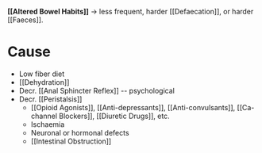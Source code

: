 **[[Altered Bowel Habits]]** -> less frequent, harder [[Defaecation]], or harder [[Faeces]].

# Cause
- Low fiber diet
- [[Dehydration]]
- Decr. [[Anal Sphincter Reflex]] -- psychological
- Decr. [[Peristalsis]]
	- [[Opioid Agonists]], [[Anti-depressants]], [[Anti-convulsants]], [[Ca-channel Blockers]], [[Diuretic Drugs]], etc.
	- Ischaemia
	- Neuronal or hormonal defects
	- [[Intestinal Obstruction]]